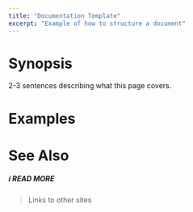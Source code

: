 ```yaml
---
title: "Documentation Template"
excerpt: "Example of how to structure a document"
---
```

# Synopsis

2-3 sentences describing what this page covers.

# Examples


# See Also


##### :information_source: READ MORE
> Links to other sites
